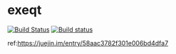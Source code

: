 # exeqt
[![Build Status](https://travis-ci.org/onoie/exeqt.svg?branch=master)](https://travis-ci.org/onoie/exeqt)
[![Build status](https://ci.appveyor.com/api/projects/status/g067laajl0jossmv?svg=true)](https://ci.appveyor.com/project/onoie/exeqt)

ref:https://juejin.im/entry/58aac3782f301e006bd4dfa7
